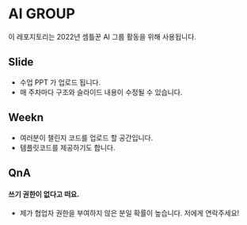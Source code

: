 # AI GROUP

이 레포지토리는 2022년 셈틀꾼 AI 그룹 활동을 위해 사용됩니다.

## Slide

- 수업 PPT 가 업로드 됩니다.
- 매 주차마다 구조와 슬라이드 내용이 수정될 수 있습니다.

## Weekn

- 여러분이 챌린지 코드를 업로드 할 공간입니다.
- 템플릿코드를 제공하기도 합니다.

## QnA

#### 쓰기 권한이 없다고 떠요.

- 제가 협업자 권한을 부여하지 않은 분일 확률이 높습니다. 저에게 연락주세요!